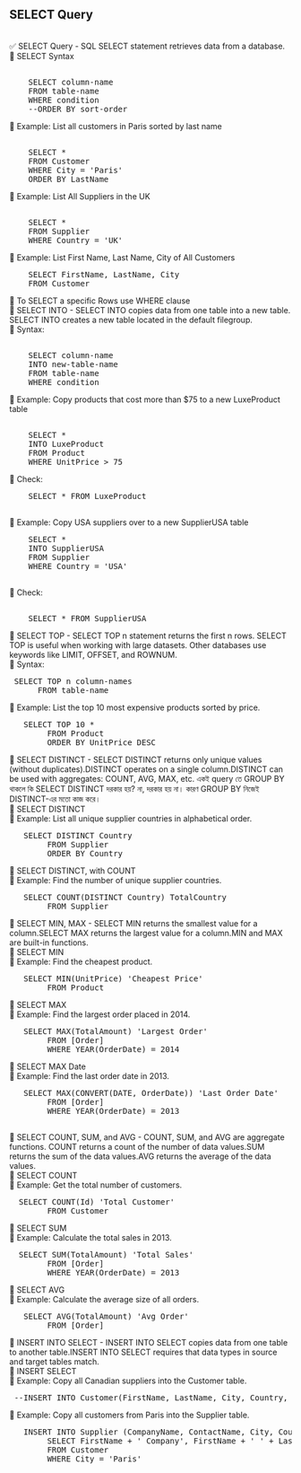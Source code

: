 ## SELECT Query 
<br>
✅ SELECT Query - SQL SELECT statement retrieves data from a database. <br> 
🔹 SELECT Syntax 
<pre> 
	SELECT column-name 
	FROM table-name 
	WHERE condition 
	--ORDER BY sort-order 
</pre>   
🔹 Example: List all customers in Paris sorted by last name 
<pre> 
    SELECT * 
	FROM Customer
	WHERE City = 'Paris'
	ORDER BY LastName
</pre>
🔹 Example: List All Suppliers in the UK
<pre> 
    SELECT * 
	FROM Supplier
	WHERE Country = 'UK'
</pre>
🔹 Example: List First Name, Last Name, City of All Customers 
<pre>
	SELECT FirstName, LastName, City
	FROM Customer
</pre> 
🔷 To SELECT a specific Rows use WHERE clause <br>
🔷 SELECT INTO - SELECT INTO copies data from one table into a new table. SELECT INTO creates a new table located in the default filegroup.  <br> 
🔹 Syntax: 
<pre> 
	SELECT column-name 
	INTO new-table-name 
	FROM table-name 
	WHERE condition 
</pre>
🔹 Example: Copy products that cost more than $75 to a new LuxeProduct table 
<pre> 
	SELECT * 
	INTO LuxeProduct 
	FROM Product
	WHERE UnitPrice > 75 
</pre>
🔹 Check:
<pre>
	SELECT * FROM LuxeProduct
 </pre>
🔹 Example: Copy USA suppliers over to a new SupplierUSA table
<pre>
	SELECT * 
	INTO SupplierUSA 
	FROM Supplier
	WHERE Country = 'USA'
 </pre>	
🔹 Check: 
<pre> 
	SELECT * FROM SupplierUSA
</pre>
🔷 SELECT TOP - SELECT TOP n statement returns the first n rows. SELECT TOP is useful when working with large datasets. Other databases use keywords like LIMIT, OFFSET, and ROWNUM.  <br> 
🔹 Syntax: 
<pre> SELECT TOP n column-names 
	  FROM table-name  </pre> 
🔹 Example: List the top 10 most expensive products sorted by price.
<pre>   SELECT TOP 10 * 
		FROM Product
		ORDER BY UnitPrice DESC  </pre>	
🔷 SELECT DISTINCT - SELECT DISTINCT returns only unique values (without duplicates).DISTINCT operates on a single column.DISTINCT can be used with aggregates: COUNT, AVG, MAX, etc. একই query তে GROUP BY থাকলে কি SELECT DISTINCT দরকার হয়? না, দরকার হয় না। কারণ GROUP BY নিজেই DISTINCT-এর মতো কাজ করে।  <br> 
🔹 SELECT DISTINCT <br> 
🔹 Example: List all unique supplier countries in alphabetical order. 
<pre>   SELECT DISTINCT Country
		FROM Supplier
		ORDER BY Country</pre>
🔹 SELECT DISTINCT, with COUNT <br> 
🔹 Example: Find the number of unique supplier countries. 
<pre>   SELECT COUNT(DISTINCT Country) TotalCountry
		FROM Supplier </pre>		
🔷 SELECT MIN, MAX - SELECT MIN returns the smallest value for a column.SELECT MAX returns the largest value for a column.MIN and MAX are built-in functions. <br> 
	🔹 SELECT MIN  <br> 
	🔹 Example: Find the cheapest product.  
<pre>   SELECT MIN(UnitPrice) 'Cheapest Price'
		FROM Product </pre> 	
	🔹 SELECT MAX  <br> 
	🔹 Example: Find the largest order placed in 2014. 
<pre>   SELECT MAX(TotalAmount) 'Largest Order'
		FROM [Order] 
		WHERE YEAR(OrderDate) = 2014 </pre>	
	🔹 SELECT MAX Date  <br> 
	🔹 Example: Find the last order date in 2013.  
<pre>   SELECT MAX(CONVERT(DATE, OrderDate)) 'Last Order Date'
		FROM [Order]
		WHERE YEAR(OrderDate) = 2013 <br> </pre>	
🔷 SELECT COUNT, SUM, and AVG - COUNT, SUM, and AVG are aggregate functions. COUNT returns a count of the number of data values.SUM returns the sum of the data values.AVG returns the average of the data values. <br> 
	🔹 SELECT COUNT  <br> 
	🔹 Example: Get the total number of customers. 
<pre>  SELECT COUNT(Id) 'Total Customer'
		FROM Customer </pre>		
	🔹 SELECT SUM  <br> 
	🔹 Example: Calculate the total sales in 2013. 
<pre>  SELECT SUM(TotalAmount) 'Total Sales'
		FROM [Order]
		WHERE YEAR(OrderDate) = 2013 </pre>
	🔹 SELECT AVG  <br> 
	🔹 Example: Calculate the average size of all orders. 
<pre>   SELECT AVG(TotalAmount) 'Avg Order'
		FROM [Order] </pre>
🔷 INSERT INTO SELECT - INSERT INTO SELECT copies data from one table to another table.INSERT INTO SELECT requires that data types in source and target tables match. <br> 
	🔹 INSERT SELECT <br> 
	🔹 Example: Copy all Canadian suppliers into the Customer table. 
	<pre> --INSERT INTO Customer(FirstName, LastName, City, Country, Phone ) </pre>	
	🔹 Example: Copy all customers from Paris into the Supplier table.
<pre>   INSERT INTO Supplier (CompanyName, ContactName, City, Country, Phone)
		SELECT FirstName + ' Company', FirstName + ' ' + LastName, City, Country, Phone
		FROM Customer
		WHERE City = 'Paris'
 </pre>
		


  
